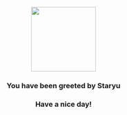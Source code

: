 <p align="center">
    <img src="https://raw.githubusercontent.com/PokeAPI/sprites/master/sprites/pokemon/120.png" width="150" height="150">
</p>
<h3 align="center">You have been greeted by  <b>Staryu</b></h3>
<h3 align="center">Have a nice day!</h3>
